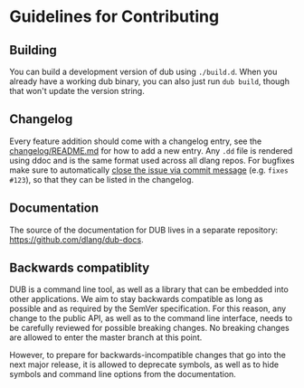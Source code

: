 # Guidelines for Contributing

## Building

You can build a development version of dub using `./build.d`.
When you already have a working dub binary, you can also just run `dub build`, though that won't update the version string.

## Changelog

Every feature addition should come with a changelog entry, see the [changelog/README.md](changelog/README.md) for how to add a new entry. Any `.dd` file is rendered using ddoc and is the same format used across all dlang repos.
For bugfixes make sure to automatically [close the issue via commit message](https://blog.github.com/2013-01-22-closing-issues-via-commit-messages/) (e.g. `fixes #123`), so that they can be listed in the changelog.

## Documentation

The source of the documentation for DUB lives in a separate repository: https://github.com/dlang/dub-docs.

## Backwards compatiblity

DUB is a command line tool, as well as a library that can be embedded into other applications. We aim to stay backwards compatible as long as possible and as required by the SemVer specification. For this reason, any change to the public API, as well as to the command line interface, needs to be carefully reviewed for possible breaking changes. No breaking changes are allowed to enter the master branch at this point.

However, to prepare for backwards-incompatible changes that go into the next major release, it is allowed to deprecate symbols, as well as to hide symbols and command line options from the documentation.
